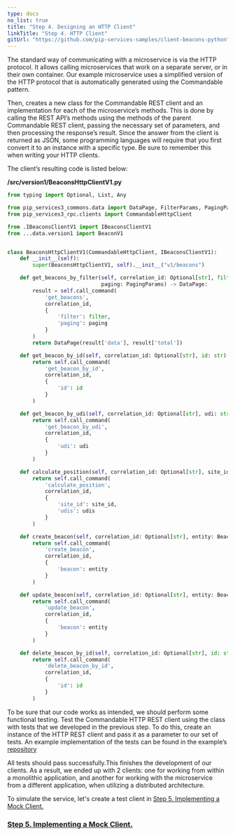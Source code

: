 ```yaml
---
type: docs
no_list: true
title: "Step 4. Designing an HTTP Client"
linkTitle: "Step 4. HTTP Client" 
gitUrl: "https://github.com/pip-services-samples/client-beacons-python"
---
```


The standard way of communicating with a microservice is via the HTTP protocol. It allows calling microservices that work on a separate server, or in their own container. Our example microservice uses a simplified version of the HTTP protocol that is automatically generated using the Commandable pattern.    
    
Then, creates a new class for the Commandable REST client and an implementation for each of the microservice’s methods. This is done by calling the REST API’s methods using the methods of the parent Commandable REST client, passing the necessary set of parameters, and then processing the response’s result. Since the answer from the client is returned as JSON, some programming languages will require that you first convert it to an instance with a specific type. Be sure to remember this when writing your HTTP clients.

The client’s resulting code is listed below:

**/src/version1/BeaconsHttpClientV1.py**

```python
from typing import Optional, List, Any

from pip_services3_commons.data import DataPage, FilterParams, PagingParams
from pip_services3_rpc.clients import CommandableHttpClient

from .IBeaconsClientV1 import IBeaconsClientV1
from ...data.version1 import BeaconV1


class BeaconsHttpClientV1(CommandableHttpClient, IBeaconsClientV1):
    def __init__(self):
        super(BeaconsHttpClientV1, self).__init__("v1/beacons")

    def get_beacons_by_filter(self, correlation_id: Optional[str], filter: FilterParams,
                              paging: PagingParams) -> DataPage:
        result = self.call_command(
            'get_beacons',
            correlation_id,
            {
                'filter': filter,
                'paging': paging
            }
        )
        return DataPage(result['data'], result['total'])

    def get_beacon_by_id(self, correlation_id: Optional[str], id: str) -> dict:
        return self.call_command(
            'get_beacon_by_id',
            correlation_id,
            {
                'id': id
            }
        )

    def get_beacon_by_udi(self, correlation_id: Optional[str], udi: str) -> dict:
        return self.call_command(
            'get_beacon_by_udi',
            correlation_id,
            {
                'udi': udi
            }
        )

    def calculate_position(self, correlation_id: Optional[str], site_id: str, udis: List[str]) -> Any:
        return self.call_command(
            'calculate_position',
            correlation_id,
            {
                'site_id': site_id,
                'udis': udis
            }
        )

    def create_beacon(self, correlation_id: Optional[str], entity: BeaconV1) -> dict:
        return self.call_command(
            'create_beacon',
            correlation_id,
            {
                'beacon': entity
            }
        )

    def update_beacon(self, correlation_id: Optional[str], entity: BeaconV1) -> dict:
        return self.call_command(
            'update_beacon',
            correlation_id,
            {
                'beacon': entity
            }
        )

    def delete_beacon_by_id(self, correlation_id: Optional[str], id: str) -> dict:
        return self.call_command(
            'delete_beacon_by_id',
            correlation_id,
            {
                'id': id
            }
        )

```

To be sure that our code works as intended, we should perform some functional testing. Test the Commandable HTTP REST client using the class with tests that we developed in the previous step. To do this, create an instance of the HTTP REST client and pass it as a parameter to our set of tests.
An example implementation of the tests can be found in the example’s [repository](https://github.com/pip-services-samples/client-beacons-python/blob/master/test/version1/test_BeaconsHttpClient.py)

All tests should pass successfully.This finishes the development of our clients. As a result, we ended up with 2 clients: one for working from within a monolithic application, and another for working with the microservice from a different application, when utilizing a distributed architecture.

To simulate the service, let's create a test client in [Step 5. Implementing a Mock Client.](../step4)


<span class="hide-title-link">

### [Step 5. Implementing a Mock Client.](../step4)

</span>
